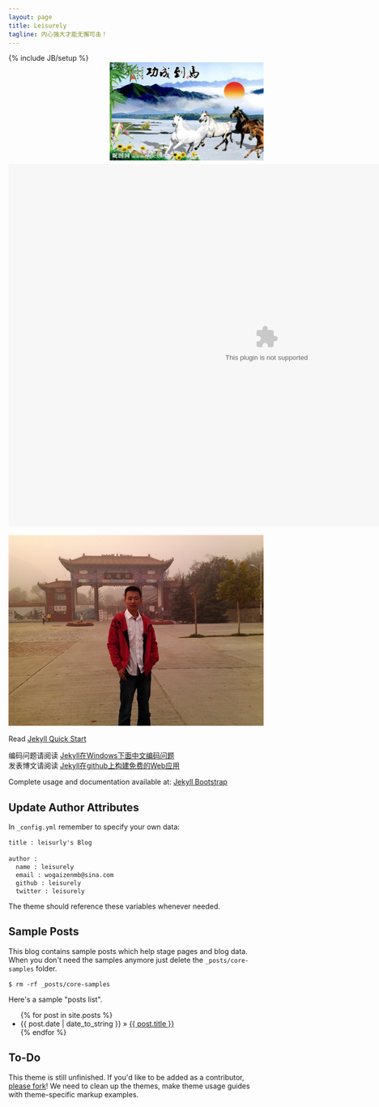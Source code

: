 ```yaml
---
layout: page
title: Leisurely
tagline: 内心强大才能无懈可击！
---
```

{% include JB/setup %}
<MARQUEE width=宽 height=高 onmouseover=stop() onmouseout=start() scrollAmount=10 loop=infinite deplay="0"><img src="head.jpg"><img src="head.jpg"><img src="head.jpg"></MARQUEE> 
<embed src="123.swf" quality=high  width="1020" height="716" ></embed>
<div><p><img src="myself.jpg"/></p></div>
<div><span style="font-family:KaiTi;font-size:30px;color:#fff;"><a></a></span></div>

Read [Jekyll Quick Start](http://jekyllbootstrap.com/usage/jekyll-quick-start.html)

编码问题请阅读 [Jekyll在Windows下面中文编码问题](http://www.cnblogs.com/aleda/articles/Jekyll-in-Windows-following-Chinese-encoding-problem-solutions.html)
<br>
发表博文请阅读 [Jekyll在github上构建免费的Web应用](http://blog.fens.me/jekyll-bootstarp-github/)

Complete usage and documentation available at: [Jekyll Bootstrap](http://jekyllbootstrap.com)

## Update Author Attributes

In `_config.yml` remember to specify your own data:
    
    title : leisurly's Blog
    
    author :
      name : leisurely
      email : wogaizenmb@sina.com
      github : leisurely
      twitter : leisurely

The theme should reference these variables whenever needed.
    
## Sample Posts

This blog contains sample posts which help stage pages and blog data.
When you don't need the samples anymore just delete the `_posts/core-samples` folder.

    $ rm -rf _posts/core-samples

Here's a sample "posts list".

<ul class="posts">
  {% for post in site.posts %}
    <li><span>{{ post.date | date_to_string }}</span> &raquo; <a href="{{ BASE_PATH }}{{ post.url }}">{{ post.title }}</a></li>
  {% endfor %}
</ul>

## To-Do

This theme is still unfinished. If you'd like to be added as a contributor, [please fork](http://github.com/plusjade/jekyll-bootstrap)!
We need to clean up the themes, make theme usage guides with theme-specific markup examples.


